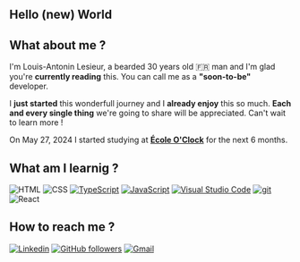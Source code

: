 
## Hello (new) World

## What about me ?

I'm Louis-Antonin Lesieur, a bearded 30 years old 🇫🇷 man and I'm glad you're **currently reading** this.
You can call me as a **"soon-to-be"** developer. 

I **just started** this wonderfull journey and I **already enjoy** this so much. **Each and every single thing** we're going to share will be appreciated. Can't wait to learn more ! 

On May 27, 2024 I started studying at [**École O'Clock**](https://oclock.io/?_gl=1*gh1vyf*_up*MQ..&gclid=CjwKCAjwjeuyBhBuEiwAJ3vuoYidKAFSiqoUj86HHjfjTP5Jp5z_2sDp-ExjX2vkUIWGKHD-BR92xRoCZC8QAvD_BwE) for the next 6 months.

## What am I learnig ?

![HTML](https://img.shields.io/badge/-HTML5-333.svg?logo=html5&style=flat)
![CSS](https://img.shields.io/badge/CSS3-1572B6?style=flat&logo=css3&logoColor=white)
[![TypeScript](https://img.shields.io/badge/--3178C6?logo=typescript&logoColor=ffffff)](https://www.typescriptlang.org/)
[![JavaScript](https://img.shields.io/badge/--F7DF1E?logo=javascript&logoColor=000)](https://www.javascript.com/)
[![Visual Studio Code](https://img.shields.io/badge/--007ACC?logo=visual%20studio%20code&logoColor=ffffff)](https://code.visualstudio.com/)
[![git](https://img.shields.io/badge/--F05032?logo=git&logoColor=ffffff)](http://git-scm.com/)
![React](https://img.shields.io/badge/-React-05122A?style=plastic&logo=React&color=2B343B)

## How to reach me ?

[![Linkedin](https://img.shields.io/badge/-LinkedIn-blue?style=flat&logo=Linkedin&logoColor=white)](https://www.linkedin.com/in/louis-antonin-lesieur-158397268/)
[![GitHub followers](https://img.shields.io/github/followers/LouisAntoninLesieur?style=social)](https://github.com/LouisAntoninLesieur)
[![Gmail](https://img.shields.io/badge/-Gmail-c14438?style=flat&logo=Gmail&logoColor=white)](mailto:louisantonin.lesieur@gmail.com)
